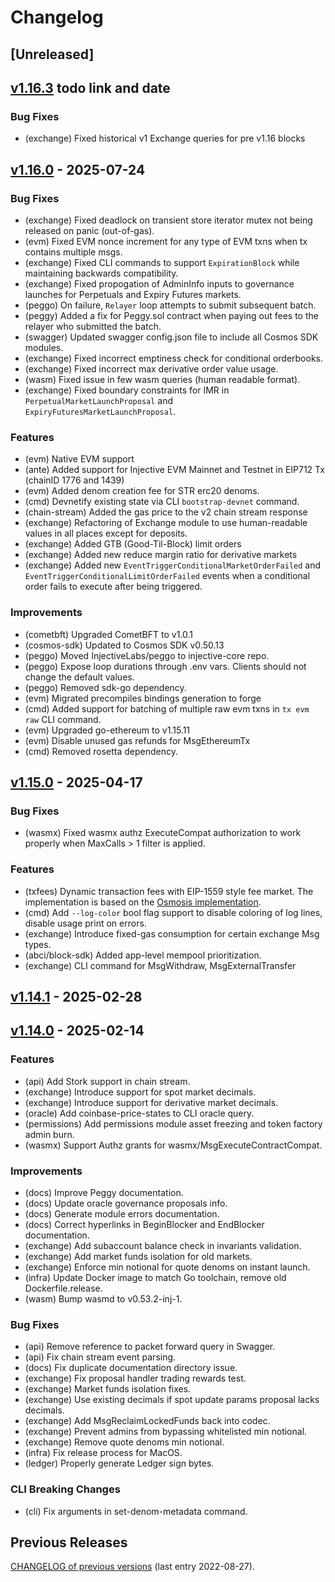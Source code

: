 <!--
Guiding Principles:

Changelogs are for humans, not machines.
There should be an entry for every single version.
The same types of changes should be grouped.
Versions and sections should be linkable.
The latest version comes first.
The release date of each version is displayed.

Usage:

Change log entries are to be added to the Unreleased section under the
appropriate stanza (see below). Each entry is required to include a tag and
the Github PR reference in the following format:

* (<tag>) \#<pr-number> message

The tag should consist of where the change is being made ex. (exchange), (iavl), (rpc)
The PR numbers must be later be link-ified during the release process so you do
not have to worry about including a link manually, but you can if you wish.

Types of changes (Stanzas):

"Features" for new features.
"Improvements" for changes in existing functionality and performance improvements.
"Deprecated" for soon-to-be removed features.
"Bug Fixes" for any bug fixes, except security related.
"Security" for security related changes and exploit fixes. NOT EXPORTED in auto-publishing process.
"API Breaking" for breaking Protobuf, gRPC and REST routes and types used by end-users.
"CLI Breaking" for breaking CLI commands.
Ref: https://keepachangelog.com/en/1.1.0/
-->

# Changelog

## [Unreleased]

## [v1.16.3]() todo link and date

### Bug Fixes

- (exchange)  Fixed historical v1 Exchange queries for pre v1.16 blocks

## [v1.16.0](https://github.com/InjectiveFoundation/injective-core/releases/tag/v1.16.0) - 2025-07-24

### Bug Fixes

- (exchange)  Fixed deadlock on transient store iterator mutex not being released on panic (out-of-gas).
- (evm)  Fixed EVM nonce increment for any type of EVM txns when tx contains multiple msgs.
- (exchange)  Fixed CLI commands to support `ExpirationBlock` while maintaining backwards compatibility.
- (exchange)  Fixed propogation of AdminInfo inputs to governance launches for Perpetuals and Expiry Futures markets.
- (peggo)  On failure, `Relayer` loop attempts to submit subsequent batch.
- (peggy)  Added a fix for Peggy.sol contract when paying out fees to the relayer who submitted the batch.
- (swagger)  Updated swagger config.json file to include all Cosmos SDK modules.
- (exchange)  Fixed incorrect emptiness check for conditional orderbooks.
- (exchange)  Fixed incorrect max derivative order value usage.
- (wasm)  Fixed issue in few wasm queries (human readable format).
- (exchange)  Fixed boundary constraints for IMR in `PerpetualMarketLaunchProposal` and `ExpiryFuturesMarketLaunchProposal`.

### Features

- (evm)  Native EVM support
- (ante)  Added support for Injective EVM Mainnet and Testnet in EIP712 Tx (chainID 1776 and 1439)
- (evm)  Added denom creation fee for STR erc20 denoms.
- (cmd)  Devnetify existing state via CLI `bootstrap-devnet` command.
- (chain-stream)  Added the gas price to the v2 chain stream response
- (exchange)  Refactoring of Exchange module to use human-readable values in all places except for deposits.
- (exchange)  Added GTB (Good-Til-Block) limit orders
- (exchange)  Added new reduce margin ratio for derivative markets
- (exchange)  Added new `EventTriggerConditionalMarketOrderFailed` and `EventTriggerConditionalLimitOrderFailed` events when a conditional order fails to execute after being triggered.

### Improvements

- (cometbft)  Upgraded CometBFT to v1.0.1
- (cosmos-sdk)  Updated to Cosmos SDK v0.50.13
- (peggo) Moved InjectiveLabs/peggo to injective-core repo.
- (peggo)  Expose loop durations through .env vars. Clients should not change the default values.
- (peggo)  Removed sdk-go dependency.
- (evm)  Migrated precompiles bindings generation to forge
- (cmd)  Added support for batching of multiple raw evm txns in `tx evm raw` CLI command.
- (evm)  Upgraded go-ethereum to v1.15.11
- (evm)  Disable unused gas refunds for MsgEthereumTx
- (cmd)  Removed rosetta dependency.

## [v1.15.0](https://github.com/InjectiveFoundation/injective-core/releases/tag/v1.15.0) - 2025-04-17

### Bug Fixes

- (wasmx)  Fixed wasmx authz ExecuteCompat authorization to work properly when MaxCalls > 1 filter is applied.

### Features

- (txfees)  Dynamic transaction fees with EIP-1559 style fee market. The implementation is based on the [Osmosis implementation](https://github.com/osmosis-labs/osmosis/tree/main/x/txfees).
- (cmd)  Add `--log-color` bool flag support to disable coloring of log lines, disable usage print on errors.
- (exchange)  Introduce fixed-gas consumption for certain exchange Msg types.
- (abci/block-sdk)  Added app-level mempool prioritization.
- (exchange)  CLI command for MsgWithdraw, MsgExternalTransfer

## [v1.14.1](https://github.com/InjectiveFoundation/injective-core/releases/tag/v1.14.1) - 2025-02-28

## [v1.14.0](https://github.com/InjectiveFoundation/injective-core/releases/tag/v1.14.0) - 2025-02-14

### Features

- (api)  Add Stork support in chain stream.
- (exchange)  Introduce support for spot market decimals.
- (exchange)  Introduce support for derivative market decimals.
- (oracle)  Add coinbase-price-states to CLI oracle query.
- (permissions)  Add permissions module asset freezing and token factory admin burn.
- (wasmx)  Support Authz grants for wasmx/MsgExecuteContractCompat.

### Improvements

- (docs)  Improve Peggy documentation.
- (docs)  Update oracle governance proposals info.
- (docs)  Generate module errors documentation.
- (docs)  Correct hyperlinks in BeginBlocker and EndBlocker documentation.
- (exchange)  Add subaccount balance check in invariants validation.
- (exchange)  Add market funds isolation for old markets.
- (exchange)  Enforce min notional for quote denoms on instant launch.
- (infra)  Update Docker image to match Go toolchain, remove old Dockerfile.release.
- (wasm)  Bump wasmd to v0.53.2-inj-1.

### Bug Fixes

- (api)  Remove reference to packet forward query in Swagger.
- (api)  Fix chain stream event parsing.
- (docs)  Fix duplicate documentation directory issue.
- (exchange)  Fix proposal handler trading rewards test.
- (exchange)  Market funds isolation fixes.
- (exchange)  Use existing decimals if spot update params proposal lacks decimals.
- (exchange)  Add MsgReclaimLockedFunds back into codec.
- (exchange)  Prevent admins from bypassing whitelisted min notional.
- (exchange)  Remove quote denoms min notional.
- (infra)  Fix release process for MacOS.
- (ledger)  Properly generate Ledger sign bytes.

### CLI Breaking Changes

- (cli)  Fix arguments in set-denom-metadata command.

## Previous Releases

[CHANGELOG of previous versions](https://github.com/InjectiveFoundation/injective-core/blob/v1.8/CHANGELOG.md#v17---2022-08-27) (last entry 2022-08-27).
